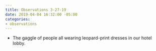 ```yaml
---
title: Observations 3-27-19
date: 2019-04-04 16:32:00 -05:00
categories:
- observations
---
```


- The gaggle of people all wearing leopard-print dresses in our hotel lobby.